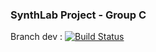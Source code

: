 ### SynthLab Project - Group C

Branch dev : [![Build Status](https://travis-ci.com/Kwodhan/SynthLabC.svg?token=6zdxF4MUzxXu29Z8EQzC&branch=dev)](https://travis-ci.com/Kwodhan/SynthLabC)

